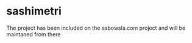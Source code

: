 # sashimetri

The project has been included on the sabowsla.com project and will be maintaned from there
